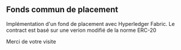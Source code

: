 ## Fonds commun de placement

Implémentation d'un fond de placement avec Hyperledger Fabric.
Le contract est basé sur une verion modifié de la norme ERC-20

Merci de votre visite
